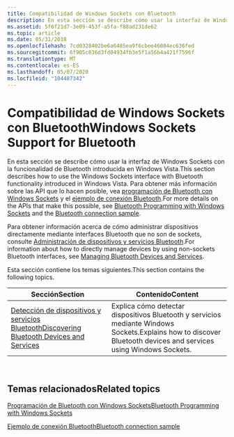 ```yaml
---
title: Compatibilidad de Windows Sockets con Bluetooth
description: En esta sección se describe cómo usar la interfaz de Windows Sockets con la funcionalidad de Bluetooth introducida en Windows Vista.
ms.assetid: 5f6f21d7-3e09-453f-a5fa-f88ad231de62
ms.topic: article
ms.date: 05/31/2018
ms.openlocfilehash: 7cd0328402be6a6485ea9f6cbee46084ec636fed
ms.sourcegitcommit: 6f905c836d3fd04934fb3e5f1a56b4a421f7596f
ms.translationtype: MT
ms.contentlocale: es-ES
ms.lasthandoff: 05/07/2020
ms.locfileid: "104487342"
---
```

# <a name="windows-sockets-support-for-bluetooth"></a><span data-ttu-id="0c9cd-103">Compatibilidad de Windows Sockets con Bluetooth</span><span class="sxs-lookup"><span data-stu-id="0c9cd-103">Windows Sockets Support for Bluetooth</span></span>

<span data-ttu-id="0c9cd-104">En esta sección se describe cómo usar la interfaz de Windows Sockets con la funcionalidad de Bluetooth introducida en Windows Vista.</span><span class="sxs-lookup"><span data-stu-id="0c9cd-104">This section describes how to use the Windows Sockets interface with Bluetooth functionality introduced in Windows Vista.</span></span> <span data-ttu-id="0c9cd-105">Para obtener más información sobre las API que lo hacen posible, vea [programación de Bluetooth con Windows Sockets](bluetooth-programming-with-windows-sockets.md) y el [ejemplo de conexión Bluetooth](https://github.com/microsoftarchive/msdn-code-gallery-microsoft/tree/master/Official%20Windows%20Platform%20Sample/Bluetooth%20connection%20sample).</span><span class="sxs-lookup"><span data-stu-id="0c9cd-105">For more details on the APIs that make this possible, see [Bluetooth Programming with Windows Sockets](bluetooth-programming-with-windows-sockets.md) and the [Bluetooth connection sample](https://github.com/microsoftarchive/msdn-code-gallery-microsoft/tree/master/Official%20Windows%20Platform%20Sample/Bluetooth%20connection%20sample).</span></span>

<span data-ttu-id="0c9cd-106">Para obtener información acerca de cómo administrar dispositivos directamente mediante interfaces Bluetooth que no son de sockets, consulte [Administración de dispositivos y servicios Bluetooth](managing-bluetooth-devices-and-services.md).</span><span class="sxs-lookup"><span data-stu-id="0c9cd-106">For information about how to directly manage devices by using non-sockets Bluetooth interfaces, see [Managing Bluetooth Devices and Services](managing-bluetooth-devices-and-services.md).</span></span>

<span data-ttu-id="0c9cd-107">Esta sección contiene los temas siguientes.</span><span class="sxs-lookup"><span data-stu-id="0c9cd-107">This section contains the following topics.</span></span>

| <span data-ttu-id="0c9cd-108">Sección</span><span class="sxs-lookup"><span data-stu-id="0c9cd-108">Section</span></span>                                                                                      | <span data-ttu-id="0c9cd-109">Contenido</span><span class="sxs-lookup"><span data-stu-id="0c9cd-109">Content</span></span>                                                                        |
|----------------------------------------------------------------------------------------------|--------------------------------------------------------------------------------|
| [<span data-ttu-id="0c9cd-110">Detección de dispositivos y servicios Bluetooth</span><span class="sxs-lookup"><span data-stu-id="0c9cd-110">Discovering Bluetooth Devices and Services</span></span>](discovering-bluetooth-devices-and-services.md) | <span data-ttu-id="0c9cd-111">Explica cómo detectar dispositivos Bluetooth y servicios mediante Windows Sockets.</span><span class="sxs-lookup"><span data-stu-id="0c9cd-111">Explains how to discover Bluetooth devices and services using Windows Sockets.</span></span> |



 

## <a name="related-topics"></a><span data-ttu-id="0c9cd-112">Temas relacionados</span><span class="sxs-lookup"><span data-stu-id="0c9cd-112">Related topics</span></span>

<dl> <dt>

[<span data-ttu-id="0c9cd-113">Programación de Bluetooth con Windows Sockets</span><span class="sxs-lookup"><span data-stu-id="0c9cd-113">Bluetooth Programming with Windows Sockets</span></span>](bluetooth-programming-with-windows-sockets.md)
</dt> <dt>

[<span data-ttu-id="0c9cd-114">Ejemplo de conexión Bluetooth</span><span class="sxs-lookup"><span data-stu-id="0c9cd-114">Bluetooth connection sample</span></span>](https://github.com/microsoftarchive/msdn-code-gallery-microsoft/tree/master/Official%20Windows%20Platform%20Sample/Bluetooth%20connection%20sample)
</dt> </dl>

 

 




